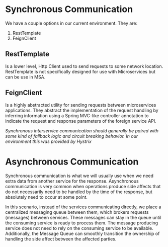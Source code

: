 # Synchronous Communication

We have a couple options in our current environment.  They are:

1. RestTemplate
2. FeignClient

## RestTemplate
Is a lower level, Http Client used to send requests to some network location.
RestTemplate is not specifically designed for use with Microservices but can
be use in MSA.

## FeignClient
Is a highly abstracted utility for sending requests between microservices 
applications.  They abstract the implementation of the request handling by
inferring information using a Spring MVC-like controller annotation to indicate
the request and response parameters of the foreign service API.

*Synchronous interservice communication should generally be paired with some kind
of fallback logic and circuit breaking behavior. In our environment this was 
provided by Hystrix*

# Asynchronous Communication
Synchronous communication is what we will usually use when we need extra data
from another service for the response. Asynchronous communication is very common
when operations produce side affects that do not necessarily need to be handled 
by the time of the response, but absolutely need to occur at some point.

In this scenario, instead of the services communicating directly, we place a
centralized messaging queue between them, which brokers requests (messages) between
services.  These messages can stay in the queue until the consuming service is
ready to process them.  The message producing service does not need to rely on
the consuming service to be available.  Additionally, the Message Queue can 
smoothly transition the ownership of handling the side affect between the affected
parties.